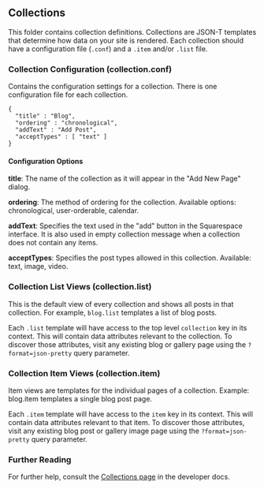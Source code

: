 Collections
-----------

This folder contains collection definitions. Collections are JSON-T templates that determine how data on your site is rendered. Each collection should have a configuration file (`.conf`) and a `.item` and/or `.list` file.

### Collection Configuration (collection.conf)

Contains the configuration settings for a collection. There is one configuration file for each collection.

    {
      "title" : "Blog",
      "ordering" : "chronological",
      "addText" : "Add Post",
      "acceptTypes" : [ "text" ]
    }

#### Configuration Options

**title**: The name of the collection as it will appear in the "Add New Page" dialog.

**ordering**: The method of ordering for the collection. Available options: chronological, user-orderable, calendar.

**addText**: Specifies the text used in the "add" button in the Squarespace interface. It is also used in empty collection message when a collection does not contain any items.

**acceptTypes**: Specifies the post types allowed in this collection. Available: text, image, video.

### Collection List Views (collection.list)

This is the default view of every collection and shows all posts in that collection. For example, `blog.list` templates a list of blog posts.

Each `.list` template will have access to the top level `collection` key in its context. This will contain data attributes relevant to the collection. To discover those attributes, visit any existing blog or gallery page using the `?format=json-pretty` query parameter. 

### Collection Item Views (collection.item)

Item views are templates for the individual pages of a collection. Example: blog.item templates a single blog post page. 

Each `.item` template will have access to the `item` key in its context. This will contain data attributes relevant to that item. To discover those attributes, visit any existing blog post or gallery image page using the `?format=json-pretty` query parameter.

### Further Reading

For further help, consult the [Collections page](https://developers.squarespace.com/collections/) in the developer docs.
